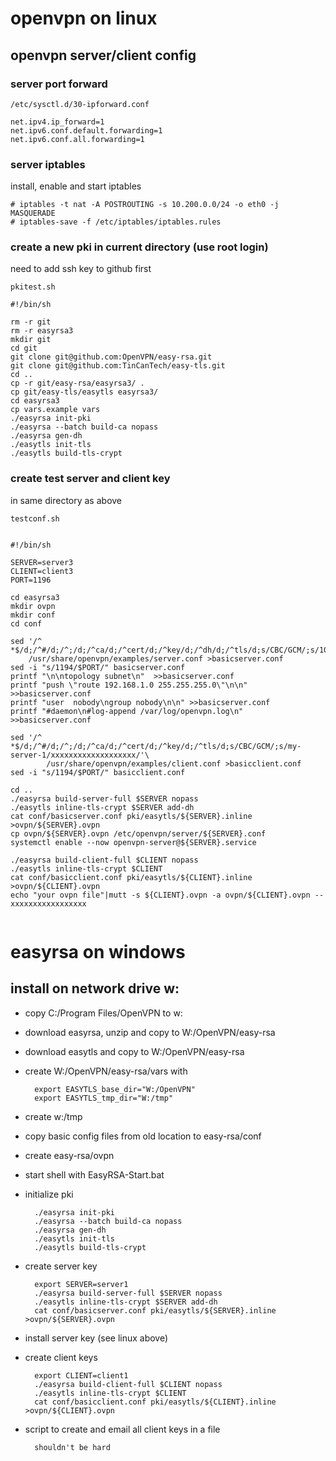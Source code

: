 
# openvpn on linux

## openvpn server/client config

### server port forward

```
/etc/sysctl.d/30-ipforward.conf

net.ipv4.ip_forward=1
net.ipv6.conf.default.forwarding=1
net.ipv6.conf.all.forwarding=1
```

### server iptables

install, enable and start iptables

```
# iptables -t nat -A POSTROUTING -s 10.200.0.0/24 -o eth0 -j MASQUERADE
# iptables-save -f /etc/iptables/iptables.rules
```


### create a new pki in current directory (use root login)

need to add ssh key to github first

```
pkitest.sh

#!/bin/sh

rm -r git
rm -r easyrsa3
mkdir git
cd git
git clone git@github.com:OpenVPN/easy-rsa.git
git clone git@github.com:TinCanTech/easy-tls.git
cd ..
cp -r git/easy-rsa/easyrsa3/ .
cp git/easy-tls/easytls easyrsa3/
cd easyrsa3
cp vars.example vars
./easyrsa init-pki
./easyrsa --batch build-ca nopass
./easyrsa gen-dh
./easytls init-tls
./easytls build-tls-crypt

```

### create test server and client key

in same directory as above

```
testconf.sh


#!/bin/sh

SERVER=server3
CLIENT=client3
PORT=1196

cd easyrsa3
mkdir ovpn
mkdir conf
cd conf

sed '/^ *$/d;/^#/d;/^;/d;/^ca/d;/^cert/d;/^key/d;/^dh/d;/^tls/d;s/CBC/GCM/;s/10\.8/10.200/'\
	/usr/share/openvpn/examples/server.conf >basicserver.conf
sed -i "s/1194/$PORT/" basicserver.conf
printf "\n\ntopology subnet\n"	>>basicserver.conf
printf "push \"route 192.168.1.0 255.255.255.0\"\n\n" >>basicserver.conf
printf "user  nobody\ngroup nobody\n\n" >>basicserver.conf
printf "#daemon\n#log-append /var/log/openvpn.log\n" >>basicserver.conf

sed '/^ *$/d;/^#/d;/^;/d;/^ca/d;/^cert/d;/^key/d;/^tls/d;s/CBC/GCM/;s/my-server-1/xxxxxxxxxxxxxxxxxxx/'\
       	/usr/share/openvpn/examples/client.conf >basicclient.conf
sed -i "s/1194/$PORT/" basicclient.conf

cd ..
./easyrsa build-server-full $SERVER nopass
./easytls inline-tls-crypt $SERVER add-dh
cat conf/basicserver.conf pki/easytls/${SERVER}.inline >ovpn/${SERVER}.ovpn
cp ovpn/${SERVER}.ovpn /etc/openvpn/server/${SERVER}.conf
systemctl enable --now openvpn-server@${SERVER}.service

./easyrsa build-client-full $CLIENT nopass
./easytls inline-tls-crypt $CLIENT
cat conf/basicclient.conf pki/easytls/${CLIENT}.inline >ovpn/${CLIENT}.ovpn
echo "your ovpn file"|mutt -s ${CLIENT}.ovpn -a ovpn/${CLIENT}.ovpn -- xxxxxxxxxxxxxxxxx


```

# easyrsa on windows

## install on network drive w:

* copy C:/Program Files/OpenVPN to w:  
* download easyrsa, unzip and copy to W:/OpenVPN/easy-rsa
* download easytls and copy to W:/OpenVPN/easy-rsa
* create W:/OpenVPN/easy-rsa/vars with

        export EASYTLS_base_dir="W:/OpenVPN"  
        export EASYTLS_tmp_dir="W:/tmp"  
* create w:/tmp
* copy basic config files from old location to easy-rsa/conf
* create easy-rsa/ovpn 
* start shell with EasyRSA-Start.bat
* initialize pki

        ./easyrsa init-pki
        ./easyrsa --batch build-ca nopass
        ./easyrsa gen-dh
        ./easytls init-tls
        ./easytls build-tls-crypt

* create server key

        export SERVER=server1
        ./easyrsa build-server-full $SERVER nopass
        ./easytls inline-tls-crypt $SERVER add-dh
        cat conf/basicserver.conf pki/easytls/${SERVER}.inline >ovpn/${SERVER}.ovpn

* install server key (see linux above)
* create client keys

        export CLIENT=client1
        ./easyrsa build-client-full $CLIENT nopass
        ./easytls inline-tls-crypt $CLIENT
        cat conf/basicclient.conf pki/easytls/${CLIENT}.inline >ovpn/${CLIENT}.ovpn

* script to create and email all client keys in a file

        shouldn't be hard



        
